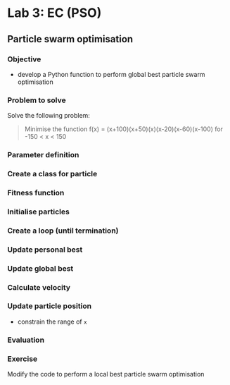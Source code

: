 # Lab 3: EC (PSO)

## Particle swarm optimisation

### Objective

- develop a Python function to perform global best particle swarm optimisation

### Problem to solve

Solve the following problem:

> Minimise the function f(x) = (x+100)(x+50)(x)(x-20)(x-60)(x-100) for -150 < x < 150

### Parameter definition

### Create a class for particle

### Fitness function

### Initialise particles

### Create a loop (until termination)

### Update personal best

### Update global best

### Calculate velocity

### Update particle position

- constrain the range of `x`

### Evaluation

### Exercise
Modify the code to perform a local best particle swarm optimisation